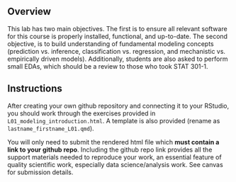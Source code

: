 ## Overview

This lab has two main objectives. The first is to ensure all relevant software for this course is properly installed, functional, and up-to-date. The second objective, is to build understanding of fundamental modeling concepts (prediction vs. inference, classification vs. regression, and mechanistic vs. empirically driven models). Additionally, students are also asked to perform small EDAs, which should be a review to those who took STAT 301-1.

## Instructions

After creating your own github repository and connecting it to your RStudio, you should work through the exercises provided in `L01_modeling_introduction.html`. A template is also provided (rename as `lastname_firstname_L01.qmd`).

You will only need to submit the rendered html file which **must contain a link to your github repo**. Including the github repo link provides all the support materials needed to reproduce your work, an essential feature of quality scientific work, especially data science/analysis work. See canvas for submission details.